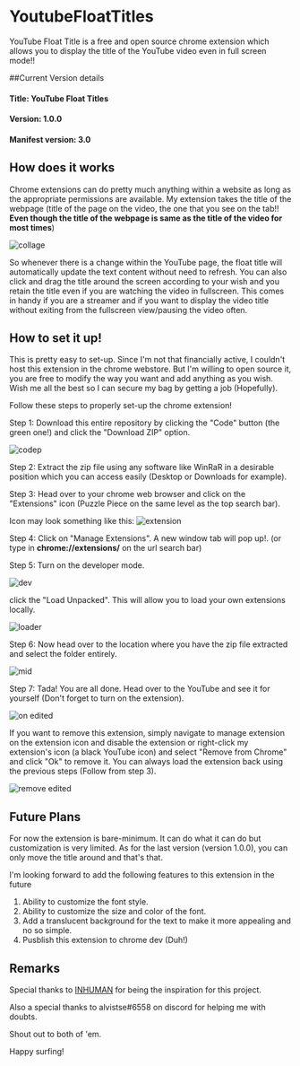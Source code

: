 # YoutubeFloatTitles
YouTube Float Title is a free and open source chrome extension which allows you to display the title of the YouTube video even in full screen mode!!

##Current Version details
#### Title: YouTube Float Titles
#### Version: 1.0.0
#### Manifest version: 3.0

## How does it works
Chrome extensions can do pretty much anything within a website as long as the appropriate permissions are available.
My extension takes the title of the webpage (title of the page on the video, the one that you see on the tab!! **Even though the title of the webpage is same as the title of the video for most times**)

![collage](https://user-images.githubusercontent.com/113179307/215278958-02de16b4-337c-4e12-9f4f-038f81a2c01d.png)


So whenever there is a change within the YouTube page, the float title will automatically update the text content without need to refresh.
You can also click and drag the title around the screen according to your wish and you retain the title even if you are watching the video in fullscreen.
This comes in handy if you are a streamer and if you want to display the video title without exiting from the fullscreen view/pausing the video often.  

## How to set it up!
This is pretty easy to set-up.
Since I'm not that financially active, I couldn't host this extension in the chrome webstore.
But I'm willing to open source it, you are free to modify the way you want and add anything as you wish. Wish me all the best so I can secure my bag by getting a job (Hopefully).

Follow these steps to properly set-up the chrome extension!

Step 1: Download this entire repository by clicking the "Code" button (the green one!) and click the "Download ZIP" option.

![codep](https://user-images.githubusercontent.com/113179307/215278008-9c8e322a-5c0e-4a77-a06e-f57ece99ece4.png)

Step 2: Extract the zip file using any software like WinRaR in a desirable position which you can access easily (Desktop or Downloads for example).

Step 3: Head over to your chrome web browser and click on the "Extensions" icon (Puzzle Piece on the same level as the top search bar).

Icon may look something like this:  ![extension](https://user-images.githubusercontent.com/113179307/215277532-819063d7-9ae2-4c80-b7ed-9e56bec064ec.PNG)

Step 4: Click on "Manage Extensions". A new window tab will pop up!. (or type in **chrome://extensions/** on the url search bar)

Step 5: Turn on the developer mode.

![dev](https://user-images.githubusercontent.com/113179307/215277556-681c665a-8218-456c-8273-8ecbba13a4c7.PNG)

click the "Load Unpacked". This will allow you to load your own extensions locally.

![loader](https://user-images.githubusercontent.com/113179307/215278176-e7bc1b9f-4b2a-4902-9dc0-3390341fbceb.png)


Step 6: Now head over to the location where you have the zip file extracted and select the folder entirely.

![mid](https://user-images.githubusercontent.com/113179307/215277638-83afa684-b139-40dd-abb9-269e9b030b01.PNG)


Step 7: Tada! You are all done. Head over to the YouTube and see it for yourself (Don't forget to turn on the extension).

![on edited](https://user-images.githubusercontent.com/113179307/215277808-8637d46a-1c25-40c4-96d6-750979cf4671.png)


If you want to remove this extension, simply navigate to manage extension on the extension icon and disable the extension or right-click my extension's icon (a black YouTube icon) and select "Remove from Chrome" and click "Ok" to remove it. You can always load the extension back using the previous steps (Follow from step 3). 

![remove edited](https://user-images.githubusercontent.com/113179307/215277820-497bbf86-f7ad-4baa-be5d-ede91378f23c.png)


## Future Plans

For now the extension is bare-minimum. It can do what it can do but customization is very limited. As for the last version (version 1.0.0), you can only move the title around and that's that.

I'm looking forward to add the following features to this extension in the future

1. Ability to customize the font style.
2. Ability to customize the size and color of the font.
3. Add a translucent background for the text to make it more appealing and no so simple.
4. Pusblish this extension to chrome dev (Duh!) 

## Remarks

Special thanks to [INHUMAN](https://www.youtube.com/@inhuman.society) for being the inspiration for this project. 

Also a special thanks to alvistse#6558 on discord for helping me with doubts.

Shout out to both of 'em.

Happy surfing!
